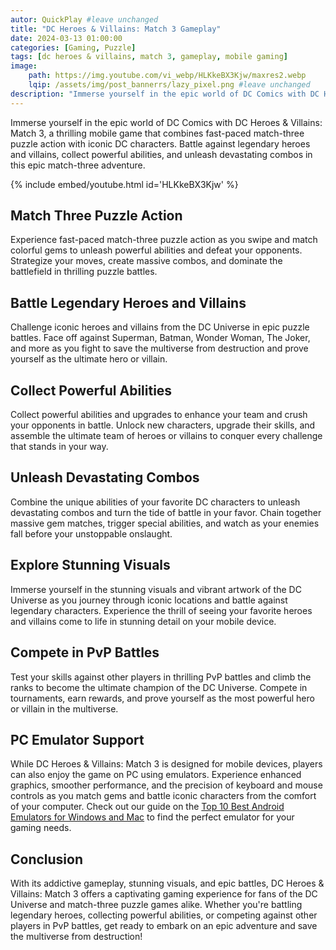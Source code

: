 ```yaml
---
autor: QuickPlay #leave unchanged
title: "DC Heroes & Villains: Match 3 Gameplay"
date: 2024-03-13 01:00:00
categories: [Gaming, Puzzle]
tags: [dc heroes & villains, match 3, gameplay, mobile gaming]
image: 
    path: https://img.youtube.com/vi_webp/HLKkeBX3Kjw/maxres2.webp 
    lqip: /assets/img/post_bannerrs/lazy_pixel.png #leave unchanged
description: "Immerse yourself in the epic world of DC Comics with DC Heroes & Villains: Match 3, a thrilling mobile game that combines fast-paced match-three puzzle action with iconic DC characters. Battle against legendary heroes and villains, collect powerful abilities, and unleash devastating combos as you strive to save the multiverse from destruction. Discover its addictive gameplay, stunning visuals, and how to become the ultimate hero or villain in this epic match-three adventure."
---
```


Immerse yourself in the epic world of DC Comics with DC Heroes & Villains: Match 3, a thrilling mobile game that combines fast-paced match-three puzzle action with iconic DC characters. Battle against legendary heroes and villains, collect powerful abilities, and unleash devastating combos in this epic match-three adventure.

{% include embed/youtube.html id='HLKkeBX3Kjw' %}

## Match Three Puzzle Action
Experience fast-paced match-three puzzle action as you swipe and match colorful gems to unleash powerful abilities and defeat your opponents. Strategize your moves, create massive combos, and dominate the battlefield in thrilling puzzle battles.

## Battle Legendary Heroes and Villains
Challenge iconic heroes and villains from the DC Universe in epic puzzle battles. Face off against Superman, Batman, Wonder Woman, The Joker, and more as you fight to save the multiverse from destruction and prove yourself as the ultimate hero or villain.

## Collect Powerful Abilities
Collect powerful abilities and upgrades to enhance your team and crush your opponents in battle. Unlock new characters, upgrade their skills, and assemble the ultimate team of heroes or villains to conquer every challenge that stands in your way.

## Unleash Devastating Combos
Combine the unique abilities of your favorite DC characters to unleash devastating combos and turn the tide of battle in your favor. Chain together massive gem matches, trigger special abilities, and watch as your enemies fall before your unstoppable onslaught.

## Explore Stunning Visuals
Immerse yourself in the stunning visuals and vibrant artwork of the DC Universe as you journey through iconic locations and battle against legendary characters. Experience the thrill of seeing your favorite heroes and villains come to life in stunning detail on your mobile device.

## Compete in PvP Battles
Test your skills against other players in thrilling PvP battles and climb the ranks to become the ultimate champion of the DC Universe. Compete in tournaments, earn rewards, and prove yourself as the most powerful hero or villain in the multiverse.

## PC Emulator Support
While DC Heroes & Villains: Match 3 is designed for mobile devices, players can also enjoy the game on PC using emulators. Experience enhanced graphics, smoother performance, and the precision of keyboard and mouse controls as you match gems and battle iconic characters from the comfort of your computer. Check out our guide on the [Top 10 Best Android Emulators for Windows and Mac](https://quickplaymobile.github.io/posts/Top-10-Best-Android-Emulators-for-Windows-and-Mac/) to find the perfect emulator for your gaming needs.

## Conclusion
With its addictive gameplay, stunning visuals, and epic battles, DC Heroes & Villains: Match 3 offers a captivating gaming experience for fans of the DC Universe and match-three puzzle games alike. Whether you're battling legendary heroes, collecting powerful abilities, or competing against other players in PvP battles, get ready to embark on an epic adventure and save the multiverse from destruction!

